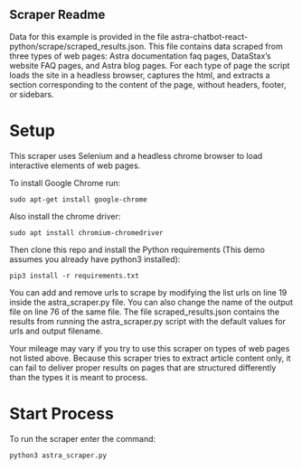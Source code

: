 ## Scraper Readme

Data for this example is provided in the file astra-chatbot-react-python/scrape/scraped_results.json. This file contains data scraped from three types of web pages: Astra documentation faq pages, DataStax’s website FAQ pages, and Astra blog pages. For each type of page the script loads the site in a headless browser, captures the html, and extracts a section corresponding to the content of the page, without headers, footer, or sidebars.

# Setup

This scraper uses Selenium and a headless chrome browser to load interactive elements of web pages.

To install Google Chrome run:

```
sudo apt-get install google-chrome
```

Also install the chrome driver:

```
sudo apt install chromium-chromedriver
```

Then clone this repo and install the Python requirements (This demo assumes you already have python3 installed):
```
pip3 install -r requirements.txt
```

You can add and remove urls to scrape by modifying the list urls on line 19 inside the astra_scraper.py file. You can also change the name of the output file on line 76 of the same file. The file scraped_results.json contains the results from running the astra_scraper.py script with the default values for urls and output filename.

Your mileage may vary if you try to use this scraper on types of web pages not listed above. Because this scraper tries to extract article content only, it can fail to deliver proper results on pages that are structured differently than the types it is meant to process. 


# Start Process

To run the scraper enter the command:
```
python3 astra_scraper.py
```
